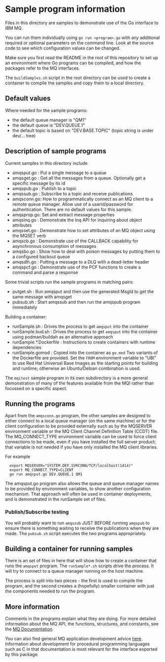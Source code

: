 # Sample program information
Files in this directory are samples to demonstrate use of the Go interface to IBM MQ.

You can run them individually using `go run <program>.go` with any additional
required or optional parameters on the command line. Look at the source code to see
which configuration values can be changed.

Make sure you first read the README in the root of this repository to set up an environment
where Go programs can be compiled, and how the packages refer to the MQ interfaces.

The `buildSamples.sh` script in the root directory can be used to create a container to
compile the samples and copy them to a local directory.

## Default values
Where needed for the sample programs:

* the default queue manager is "QM1"
* the default queue is "DEV.QUEUE.1"
* the default topic is based on "DEV.BASE.TOPIC" (topic string is under dev/... tree)

## Description of sample programs
Current samples in this directory include

* amqsput.go : Put a single message to a queue
* amqsget.go : Get all the messages from a queue. Optionally get a specific message by its id
* amqspub.go : Publish to a topic
* amqssub.go : Subscribe to a topic and receive publications
* amqsconn.go: How to programmatically connect as an MQ client to a remote queue manager.
Allow use of a userid/password for authentication. There are no default values for this sample.
* amqsprop.go: Set and extract message properties
* amqsinq.go : Demonstrate the Inq API for inquiring about object attributes
* amqsset.go : Demonstrate how to set attributes of an MQ object using the MQSET verb
* amqscb.go  : Demonstrate use of the CALLBACK capability for asynchronous consumption of messages
* amqsbo.go  : Show how to deal with poison messages by putting them to a configured backout queue
* amqsdlh.go : Putting a message to a DLQ with a dead-letter header
* amqspcf.go : Demonstrate use of the PCF functions to create a command and parse a response

Some trivial scripts run the sample programs in matching pairs:
* putget.sh  : Run amqsput and then use the generated MsgId to get the same message with amqsget
* pubsub.sh  : Start amqssub and then run the amqspub program immediately

Building a container:
* runSample.sh           : Drives the process to get `amqsput` into the container
* runSample.bud.sh       : Drives the process to get `amqsput` into the container using podman/buildah as an alternative approach
* runSample.*.Dockerfile : Instructions to create containers with runtime dependencies
* runSample.gomod        : Copied into the container as `go.mod`
Two variants of the Dockerfile are provided. Set the `FROM` environment variable to "UBI"
to use Red Hat Universal Base Images as the starting points for building and runtime;
otherwise an Ubuntu/Debian combination is used.

The `mqitest` sample program in its own subdirectory is a more general demonstration
of many of the features available from the MQI rather than focussed on a specific
aspect.

## Running the programs
Apart from the `amqsconn.go` program, the other samples are designed to either connect
to a local queue manager (on the same machine) or for the client configuration to be
provided externally such as by the MQSERVER environment variable or the
MQ Client Channel Definition Table (CCDT) file. The MQ_CONNECT_TYPE environment
variable can be used to force client connections to be made, even if you have
installed the full server product; that variable is not needed if you have
only installed the MQ client libraries.

For example

```
  export MQSERVER="SYSTEM.DEF.SVRCONN/TCP/localhost(1414)"
  export MQ_CONNECT_TYPE=CLIENT
  go run amqsput.go DEV.QUEUE.1 QM1
```

The amqsput.go program also allows the queue and queue manager names to
be provided by environment variables, to show another configuration
mechanism. That approach will often be used in container deployments,
and is demonstrated in the runSample set of files.

### Publish/Subscribe testing
You will probably want to run `amqssub` JUST BEFORE running `amqspub` to ensure
there is something waiting to receive the publications when they are made. The
`pubsub.sh` script executes the two programs appropriately.

## Building a container for running samples
There is an set of files in here that will show how to create a container that runs
the `amqsput` program. The `runSample*.sh` scripts drive the process. It will try to
connect to a queue manager running on the host machine.

The process is split into two pieces - the first is used to compile the program, and
the second creates a (hopefully) smaller container with just the components needed
to run the program.

## More information
Comments in the programs explain what they are doing. For more detailed information about the MQ API, the functions,
structures, and constants, see the [MQ Documentation](https://www.ibm.com/docs/en/ibm-mq/latest).

You can also find general MQ application development advice
[here](https://www.ibm.com/docs/en/ibm-mq/latest?topic=mq-developing-applications). Information about development for
procedural programming languages such as C in that documentation is most relevant for the interface exported by this
package.
